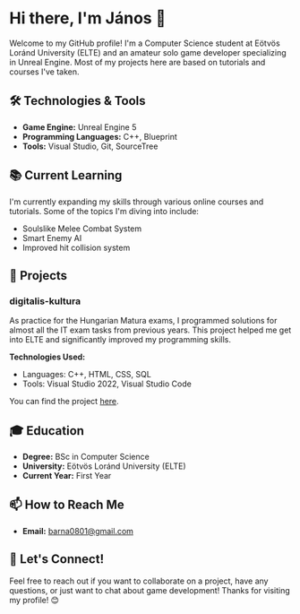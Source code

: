 # Hi there, I'm János 👋

Welcome to my GitHub profile! I'm a Computer Science student at Eötvös Loránd University (ELTE) and an amateur solo game developer specializing in Unreal Engine. Most of my projects here are based on tutorials and courses I've taken.

## 🛠️ Technologies & Tools

- **Game Engine:** Unreal Engine 5
- **Programming Languages:** C++, Blueprint
- **Tools:** Visual Studio, Git, SourceTree

## 📚 Current Learning

I'm currently expanding my skills through various online courses and tutorials. Some of the topics I'm diving into include:

- Soulslike Melee Combat System
- Smart Enemy AI
- Improved hit collision system

## 🌱 Projects

### digitalis-kultura
As practice for the Hungarian Matura exams, I programmed solutions for almost all the IT exam tasks from previous years. This project helped me get into ELTE and significantly improved my programming skills.

**Technologies Used:**
- Languages: C++, HTML, CSS, SQL
- Tools: Visual Studio 2022, Visual Studio Code

You can find the project [here](https://github.com/Lothiard/digitalis-kultura).

## 🎓 Education

- **Degree:** BSc in Computer Science
- **University:** Eötvös Loránd University (ELTE)
- **Current Year:** First Year

## 📫 How to Reach Me

- **Email:** [barna0801@gmail.com](mailto:barna0801@gmail.com)

## 💬 Let's Connect!

Feel free to reach out if you want to collaborate on a project, have any questions, or just want to chat about game development!
Thanks for visiting my profile! 😊

